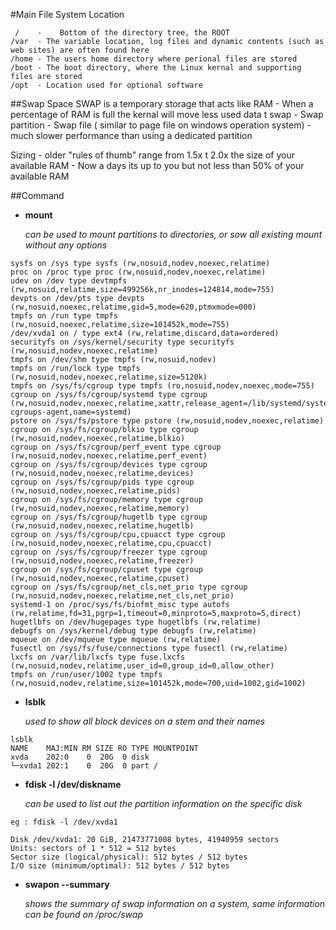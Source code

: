 #Main File System Location

```
 /    -    Bottom of the directory tree, the ROOT
/var  - The variable location, log files and dynamic contents (such as web sites) are often found here
/home - The users home directory where perional files are stored
/boot - The boot directory, where the Linux kernal and supporting files are stored
/opt  - Location used for optional software
```

##Swap Space
  SWAP is a temporary storage that acts like RAM
	 - When a percentage of RAM is full the kernal will move less used data t swap
	 - Swap partition
	 - Swap file ( similar to page file on windows operation system)
	    - much slower performance than using a dedicated partition
	    
   Sizing
     - older "rules of thumb" range from 1.5x t 2.0x the size of your available RAM
     - Now a days its up to you but not less than 50% of your available RAM
     
##Command

*  **mount** 

   *can be used to mount partitions to directories, or sow all existing mount without any options*
   
```
sysfs on /sys type sysfs (rw,nosuid,nodev,noexec,relatime)
proc on /proc type proc (rw,nosuid,nodev,noexec,relatime)
udev on /dev type devtmpfs (rw,nosuid,relatime,size=499256k,nr_inodes=124814,mode=755)
devpts on /dev/pts type devpts (rw,nosuid,noexec,relatime,gid=5,mode=620,ptmxmode=000)
tmpfs on /run type tmpfs (rw,nosuid,noexec,relatime,size=101452k,mode=755)
/dev/xvda1 on / type ext4 (rw,relatime,discard,data=ordered)
securityfs on /sys/kernel/security type securityfs (rw,nosuid,nodev,noexec,relatime)
tmpfs on /dev/shm type tmpfs (rw,nosuid,nodev)
tmpfs on /run/lock type tmpfs (rw,nosuid,nodev,noexec,relatime,size=5120k)
tmpfs on /sys/fs/cgroup type tmpfs (ro,nosuid,nodev,noexec,mode=755)
cgroup on /sys/fs/cgroup/systemd type cgroup (rw,nosuid,nodev,noexec,relatime,xattr,release_agent=/lib/systemd/systemd-cgroups-agent,name=systemd)
pstore on /sys/fs/pstore type pstore (rw,nosuid,nodev,noexec,relatime)
cgroup on /sys/fs/cgroup/blkio type cgroup (rw,nosuid,nodev,noexec,relatime,blkio)
cgroup on /sys/fs/cgroup/perf_event type cgroup (rw,nosuid,nodev,noexec,relatime,perf_event)
cgroup on /sys/fs/cgroup/devices type cgroup (rw,nosuid,nodev,noexec,relatime,devices)
cgroup on /sys/fs/cgroup/pids type cgroup (rw,nosuid,nodev,noexec,relatime,pids)
cgroup on /sys/fs/cgroup/memory type cgroup (rw,nosuid,nodev,noexec,relatime,memory)
cgroup on /sys/fs/cgroup/hugetlb type cgroup (rw,nosuid,nodev,noexec,relatime,hugetlb)
cgroup on /sys/fs/cgroup/cpu,cpuacct type cgroup (rw,nosuid,nodev,noexec,relatime,cpu,cpuacct)
cgroup on /sys/fs/cgroup/freezer type cgroup (rw,nosuid,nodev,noexec,relatime,freezer)
cgroup on /sys/fs/cgroup/cpuset type cgroup (rw,nosuid,nodev,noexec,relatime,cpuset)
cgroup on /sys/fs/cgroup/net_cls,net_prio type cgroup (rw,nosuid,nodev,noexec,relatime,net_cls,net_prio)
systemd-1 on /proc/sys/fs/binfmt_misc type autofs (rw,relatime,fd=31,pgrp=1,timeout=0,minproto=5,maxproto=5,direct)
hugetlbfs on /dev/hugepages type hugetlbfs (rw,relatime)
debugfs on /sys/kernel/debug type debugfs (rw,relatime)
mqueue on /dev/mqueue type mqueue (rw,relatime)
fusectl on /sys/fs/fuse/connections type fusectl (rw,relatime)
lxcfs on /var/lib/lxcfs type fuse.lxcfs (rw,nosuid,nodev,relatime,user_id=0,group_id=0,allow_other)
tmpfs on /run/user/1002 type tmpfs (rw,nosuid,nodev,relatime,size=101452k,mode=700,uid=1002,gid=1002)

```

* **lsblk**

   *used to show all block devices on a stem and their names*
 
```
lsblk
NAME    MAJ:MIN RM SIZE RO TYPE MOUNTPOINT
xvda    202:0    0  20G  0 disk
└─xvda1 202:1    0  20G  0 part /
```

* **fdisk -l /dev/diskname**

   *can be used to list out the partition information on the specific disk*

```
eg : fdisk -l /dev/xvda1

Disk /dev/xvda1: 20 GiB, 21473771008 bytes, 41940959 sectors
Units: sectors of 1 * 512 = 512 bytes
Sector size (logical/physical): 512 bytes / 512 bytes
I/O size (minimum/optimal): 512 bytes / 512 bytes
```

* **swapon --summary**
	
   *shows the summary of swap information on a system, same information can be found on /proc/swap*
   


 

    



